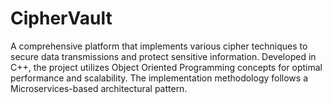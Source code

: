 # CipherVault
A comprehensive platform that implements various cipher techniques to secure data transmissions and protect sensitive information. Developed in C++, the project utilizes Object Oriented Programming concepts for optimal performance and scalability. The implementation methodology follows a Microservices-based architectural pattern.
